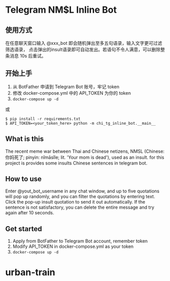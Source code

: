 # Telegram NM$L Inline Bot

## 使用方式

在任意聊天窗口输入 @xxx_bot 即会随机弹出至多五句语录，输入文字更可过滤筛选语录，
点击弹出的insult语录即可自动发出。若语句不令人满意，可以删除整条消息 10s 后重试。

## 开始上手

1. 从 BotFather 申请到 Telegram Bot 账号，牢记 token
2. 修改 docker-compose.yml 中的 API_TOKEN 为你的 token
3. `docker-compose up -d`

或

``` shell script
$ pip install -r requirements.txt
$ API_TOKEN=<your_token_here> python -m chi_tg_inline_bot.__main__
```
## What is this
The recent meme war between Thai and Chinese netizens, NMSL (Chinese: 你妈死了; pinyin: nǐmāsǐle; lit. 'Your mom is dead'), used as an insult. for this project is provides some insults Chinese sentences in telegram bot.

## How to use

Enter @yout_bot_username in any chat window, and up to five quotations will pop up randomly, and you can filter the quotations by entering text.
Click the pop-up insult quotation to send it out automatically. If the sentence is not satisfactory, you can delete the entire message and try again after 10 seconds.

## Get started

1. Apply from BotFather to Telegram Bot account, remember token
2. Modify API_TOKEN in docker-compose.yml as your token
3. `docker-compose up -d`
# urban-train
